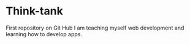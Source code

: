 # Think-tank
First repository on Git Hub
I am teaching myself web development and learning how to develop apps.  



